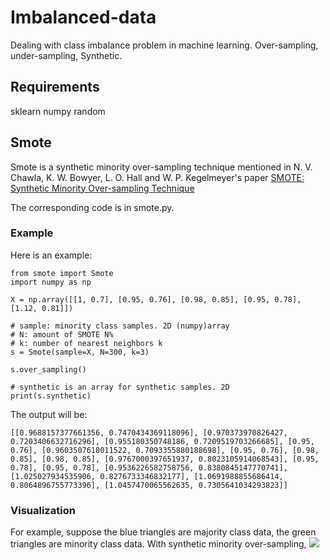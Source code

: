 # Imbalanced-data
Dealing with class imbalance problem in machine learning. Over-sampling, under-sampling, Synthetic.

## Requirements
sklearn
numpy
random

## Smote
Smote is a synthetic minority over-sampling technique mentioned in N. V. Chawla, K. W. Bowyer, L. O. Hall and W. P. Kegelmeyer's paper [SMOTE: Synthetic Minority Over-sampling Technique][1]

The corresponding code is in smote.py. 

### Example
Here is an example:
```
from smote import Smote
import numpy as np

X = np.array([[1, 0.7], [0.95, 0.76], [0.98, 0.85], [0.95, 0.78], [1.12, 0.81]])

# sample: minority class samples. 2D (numpy)array
# N: amount of SMOTE N%
# k: number of nearest neighbors k
s = Smote(sample=X, N=300, k=3)

s.over_sampling()

# synthetic is an array for synthetic samples. 2D
print(s.synthetic)

```
The output will be:
```
[[0.9688157377661356, 0.7470434369118096], [0.970373970826427, 0.7203406632716296], [0.955180350748186, 0.7209519703266685], [0.95, 0.76], [0.9603507618011522, 0.7093355880188698], [0.95, 0.76], [0.98, 0.85], [0.98, 0.85], [0.9767000397651937, 0.8023105914068543], [0.95, 0.78], [0.95, 0.78], [0.9536226582758756, 0.8380845147770741], [1.025027934535906, 0.8276733346832177], [1.0691988855686414, 0.8064896755773396], [1.0457470065562635, 0.7305641034293823]]

```

### Visualization
For example, suppose the blue triangles are majority class data, the green triangles are minority class data. 
With synthetic minority over-sampling, 
![](https://github.com/zhu-y/Imbalanced-data/blob/master/image/smote_example.png)


[1]: https://arxiv.org/pdf/1106.1813.pdf
